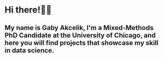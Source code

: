# Hi there!👋🏼 

## My name is Gaby Akcelik, I'm a Mixed-Methods PhD Candidate at the University of Chicago, and here you will find projects that showcase my skill in data science. 

